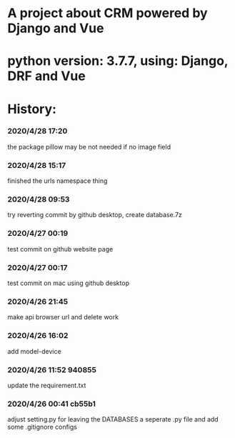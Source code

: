 # A project about CRM powered by Django and Vue
# python version: 3.7.7, using: Django, DRF and Vue
# History:
### 2020/4/28 17:20
the package pillow may be not needed if no image field
### 2020/4/28 15:17
finished the urls namespace thing
### 2020/4/28 09:53
try reverting commit by github desktop, create database.7z
### 2020/4/27 00:19
test commit on github website page
### 2020/4/27 00:17
test commit on mac using github desktop
### 2020/4/26 21:45
make api browser url and delete work
### 2020/4/26 16:02
add model-device
### 2020/4/26 11:52 940855
update the requirement.txt
### 2020/4/26 00:41 cb55b1
adjust setting.py for leaving the DATABASES a seperate .py file and add some .gitignore configs
